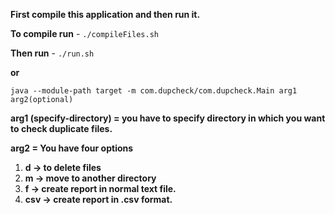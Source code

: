 **First compile this application and then run it.**

**To compile run** - `./compileFiles.sh`

**Then run** - `./run.sh`
	
**or**
	
`java --module-path target -m com.dupcheck/com.dupcheck.Main arg1 arg2(optional)`


**arg1 (specify-directory) =  you have to specify directory in which you want to check duplicate files.** 

**arg2  =  You have four options** 

1) **d  -> to delete files**
2) **m  -> move to another directory**
3) **f  -> create report in normal text file.**
4) **csv  -> create report in .csv format.**
